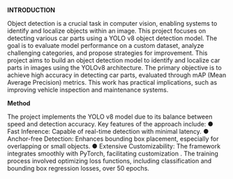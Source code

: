 **INTRODUCTION**

Object detection is a crucial task in computer vision, enabling systems to identify and localize
objects within an image. This project focuses on detecting various car parts using a YOLO v8
object detection model. The goal is to evaluate model performance on a custom dataset, analyze
challenging categories, and propose strategies for improvement. This project aims to build an
object detection model to identify and localize car parts in images using the YOLOv8 architecture.
The primary objective is to achieve high accuracy in detecting car parts, evaluated through mAP
(Mean Average Precision) metrics. This work has practical implications, such as improving vehicle
inspection and maintenance systems.

**Method**

The project implements the YOLO v8 model due to its balance between speed and detection
accuracy. Key features of the approach include:
● Fast Inference: Capable of real-time detection with minimal latency.
● Anchor-free Detection: Enhances bounding box placement, especially for overlapping
or small objects.
● Extensive Customizability: The framework integrates smoothly with PyTorch,
facilitating customization .
The training process involved optimizing loss functions, including classification and
bounding box regression losses, over 50 epochs. 
